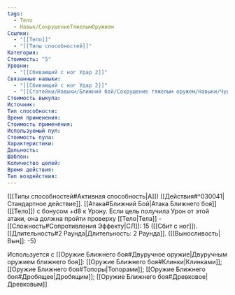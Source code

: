 ```yaml
---
tags:
  - Тело
  - Навык/СокрушениеТяжелымОружием
Ссылки:
  - "[[Тело]]"
  - "[[Типы способностей]]"
Категория: 
Стоимость: "5"
Уровни:
  - "[[Сбивающий с ног Удар 2]]"
Связанные навыки:
  - "[[Сбивающий с ног Удар 2]]"
  - "[[Статейки/Навыки/Ближний бой/Сокрушение тяжелым оружем/Навыки/Чудовищный Удар]]"
Стоимость выкупа: 
Источник: 
Тип способности: 
Время применения: 
Стоимость применения: 
Используемый пул: 
Стоимость пула: 
Характеристики: 
Дальность: 
Шаблон: 
Количество целей: 
Время действия: 
Тип воздействия: 
---
```

([[Типы способностей#Активная способность|А]]) [[Действия#^030041|Стандартное действие]]. [[Атака#Ближний Бой|Атака Ближнего боя]] ([[Тело]]) с бонусом +d8 к Урону. Если цель получила Урон от этой атаки, она должна пройти проверку [[Тело|Тела]] - [[Сложность#Cопротивления Эффекту|СЛ]]: 15 ([[Сбит с ног]]). [[Длительность#2 Раунда|Длительность: 2 Раунда]]. ([[Выносливость|Вын]]: -5)

Используется с [[Оружие Ближнего боя#Двуручное оружие|Двуручным оружием ближнего боя]]: [[Оружие Ближнего боя#Клинки|Клинками]]; [[Оружие Ближнего боя#Топоры|Топорами]]; [[Оружие Ближнего боя#Дробящее|Дробящим]]; [[Оружие Ближнего боя#Древковое|Древковым]]